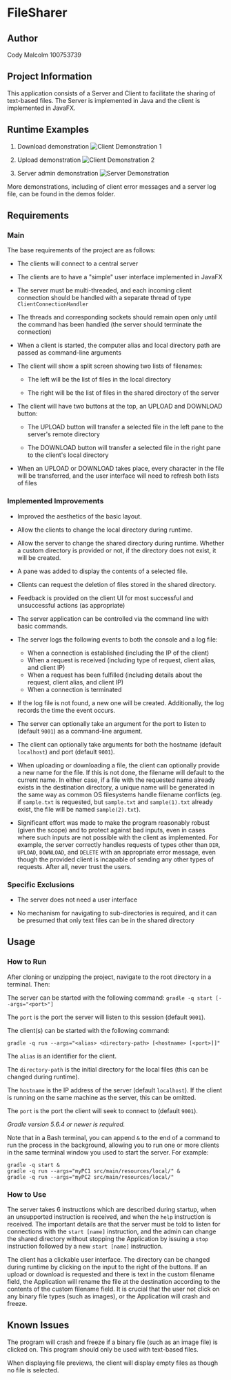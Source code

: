 # FileSharer

## Author

Cody Malcolm 100753739

## Project Information

This application consists of a Server and Client to facilitate the sharing of text-based files. The Server is 
implemented in Java and the client is implemented in JavaFX.

## Runtime Examples

1. Download demonstration
![Client Demonstration 1](./demos/ClientDemo2.png)

2. Upload demonstration
![Client Demonstration 2](./demos/ClientDemo4.png)

3. Server admin demonstration
![Server Demonstration](./demos/ServerDemo1.png)

More demonstrations, including of client error messages and a server log file, can be found in the demos folder.

## Requirements

### Main

The base requirements of the project are as follows:

- The clients will connect to a central server

- The clients are to have a "simple" user interface implemented in JavaFX

- The server must be multi-threaded, and each incoming client connection should be handled with a separate thread of type `ClientConnectionHandler`

- The threads and corresponding sockets should remain open only until the command has been handled (the server should terminate the connection)

- When a client is started, the computer alias and local directory path are passed as command-line arguments

- The client will show a split screen showing two lists of filenames:

  - The left will be the list of files in the local directory
  
  - The right will be the list of files in the shared directory of the server
  
- The client will have two buttons at the top, an UPLOAD and DOWNLOAD button:
 
  - The UPLOAD button will transfer a selected file in the left pane to the server's remote directory
  
  - The DOWNLOAD button will transfer a selected file in the right pane to the client's local directory
  
- When an UPLOAD or DOWNLOAD takes place, every character in the file will be transferred, and the user interface will need to refresh both lists of files

### Implemented Improvements

- Improved the aesthetics of the basic layout.

- Allow the clients to change the local directory during runtime.

- Allow the server to change the shared directory during runtime. Whether a custom directory is provided or not, if 
  the directory does not exist, it will be created.

- A pane was added to display the contents of a selected file.

- Clients can request the deletion of files stored in the shared directory.

- Feedback is provided on the client UI for most successful and unsuccessful actions (as appropriate)

- The server application can be controlled via the command line with basic commands.

- The server logs the following events to both the console and a log file:
    - When a connection is established (including the IP of the client)
    - When a request is received (including type of request, client alias, and client IP)
    - When a request has been fulfilled (including details about the request, client alias, and client IP)
    - When a connection is terminated
    
- If the log file is not found, a new one will be created. Additionally, the log records the time the event occurs.

- The server can optionally take an argument for the port to listen to (default `9001`) as a command-line argument.

- The client can optionally take arguments for both the hostname (default `localhost`) and port (default `9001`).
  
- When uploading or downloading a file, the client can optionally provide a new name for the file.
If this is not done, the filename will default to the current name. 
  In either case, if a file with the requested name already exists in the destination directory,
  a unique name will be generated in the same way as common OS filesystems handle filename conflicts 
  (eg. if `sample.txt` is requested, but `sample.txt` and `sample(1).txt` already exist, the file will be named `sample(2).txt`).
  
- Significant effort was made to make the program reasonably robust (given the scope) and to protect against bad inputs,
even in cases where such inputs are not possible with the client as implemented. For example, the server correctly 
  handles requests of types other than `DIR`, `UPLOAD`, `DOWNLOAD`, and `DELETE` with an appropriate error message,
  even though the provided client is incapable of sending any other types of requests. After all, never trust the users.
  
### Specific Exclusions

- The server does not need a user interface

- No mechanism for navigating to sub-directories is required, and it can be presumed that only text files can be in 
  the shared directory

## Usage

### How to Run

After cloning or unzipping the project, navigate to the root directory in a terminal. Then:

The server can be started with the following command: `gradle -q start [--args="<port>"]`

The `port` is the port the server will listen to this session (default `9001`).

The client(s) can be started with the following command: 

`gradle -q run --args="<alias> <directory-path> [<hostname> [<port>]]"`

The `alias` is an identifier for the client.

The `directory-path` is the initial directory for the local files (this can be changed during runtime).

The `hostname` is the IP address of the server (default `localhost`). If the client is running on the same machine as the server, this can be omitted.

The `port` is the port the client will seek to connect to (default `9001`).

*Gradle version 5.6.4 or newer is required.*

Note that in a Bash terminal, you can append `&` to the end of a command to run the process in the background, allowing you to run one or more clients in the same terminal window you used to start the server. For example: 
```
gradle -q start &
gradle -q run --args="myPC1 src/main/resources/local/" &
gradle -q run --args="myPC2 src/main/resources/local/"
```

### How to Use

The server takes 6 instructions which are described during startup, when an unsupported instruction is received, and 
when the `help` instruction is received. The important details are that the server must be told to listen for 
connections with the `start [name]` instruction, and the admin can change the shared directory without stopping the 
Application by issuing a `stop` instruction followed by a new `start [name]` instruction.

The client has a clickable user interface. The directory can be changed during runtime by clicking on the input to the
right of the buttons. If an upload or download is requested and there is text in the custom filename field, the
Application will rename the file at the destination according to the contents of the custom filename field. It is
crucial that the user not click on any binary file types (such as images), or the Application will crash and freeze.

## Known Issues

The program will crash and freeze if a binary file (such as an image file) is clicked on.
This program should only be used with text-based files.

When displaying file previews, the client will display empty files as though no file is selected.